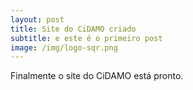 ```yaml
---
layout: post
title: Site do CiDAMO criado
subtitle: e este é o primeiro post
image: /img/logo-sqr.png
---
```


Finalmente o site do CiDAMO está pronto.
